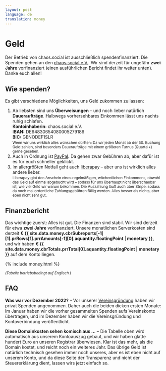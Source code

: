 ```yaml
---
layout: post
language: de
translation: money
---
```


# Geld

Der Betrieb von chaos.social ist ausschließlich spendenfinanziert. Die Spenden gehen an den [chaos.social
e.V.](/verein). Wir sind derzeit für ungefähr **zwei Jahre** vorfinanziert (einen ausführlichen Bericht findet ihr
weiter unten). Danke euch allen!

## Wie spenden?

Es gibt verschiedene Möglichkeiten, uns Geld zukommen zu lassen:

1. Ab liebsten sind uns **Überweisungen** – und noch lieber natürlich **Daueraufträge**. Halbwegs vorhersehbares
   Einkommen lässt uns nachts ruhig schlafen.<br>**Kontoinhaberin:** chaos.social e.V.<br>**IBAN:**
   DE64830654080005279186<br>**BIC:** GENODEF1SLR<br><small>Wenn wir uns wirklich alles wünschen dürften: Da wir jeden
   Monat ab der 50. Buchung Geld zahlen, sind besonders Daueraufträge mit einem größeren Turnus (Quartal+) gerne
   gesehen.</small>
2. Auch in Ordnung ist [PayPal](//paypal.me/chaossocial). Da gehen zwar Gebühren ab, aber dafür ist es für euch
   schneller geklickt.
3. Im allergrößten Notfall geht auch [liberapay](//liberapay.com/chaos.social) – aber uns ist wirklich alles andere
   lieber.<br><small>Liberapay gibt den Anschein eines regelmäßigen, wöchentlichen Einkommens, obwohl das Geld auf einmal
   abgebucht wird – sodass für uns überhaupt nicht überschaubar ist, wie viel Geld wir warum bekommen. Die Auszahlung
   läuft auch über Stripe, sodass da noch mal ordentliche Zahlungsgebühren fällig werden. Alles besser als nichts, aber
   eben nicht sehr gut.</small>

## Finanzbericht

Das wichtige zuerst: Alles ist gut. Die Finanzen sind stabil. Wir sind derzeit für etwa **zwei Jahre** vorfinanziert.
Unsere 
monatlichen Serverkosten sind derzeit **€&nbsp;{{ site.data.money.cbrSubreports[-1][1].prRows[1].prrAmounts[-1][0].aquantity.floatingPoint | monetary }}**, und wir haben **€&nbsp;{{ site.data.money.cbrTotals.prrTotal[0].aquantity.floatingPoint | monetary }}** auf dem Konto liegen.

{% include money.html %}

<small>*(Tabelle betriebsbedingt auf Englisch.)*</small>

## FAQ

**Was war vor Dezember 2022?** – Vor unserer [Vereinsgründung](/verein) haben wir privat Spenden angenommen. Daher auch
die beiden dicken ersten Monate: Im Januar haben wir die vorher gesammelten Spenden aufs Vereinskonto übertragen, und im
Dezember haben wir die Vereinsgründung und Kontoverbindung veröffentlicht.

**Diese Domainkosten sehen komisch aus …** – Die Tabelle oben wird automatisch aus unserem Kontoauszug gebaut, und wir
haben glatte hundert Euro an unseren Registrar überwiesen. Klar ist das mehr, als die Domain kostet, und reicht noch ein
weiteres Jahr. Das übrige Geld ist natürlich technisch gesehen immer noch unseres, aber es ist eben nicht auf unserem
Konto, und da diese Seite der Transparenz und nicht der Steuererklärung dient, lassen wirs jetzt einfach so.
